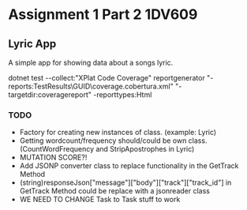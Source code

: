# Assignment 1 Part 2 1DV609

## Lyric App

A simple app for showing data about a songs lyric.

dotnet test --collect:"XPlat Code Coverage"
reportgenerator "-reports:TestResults\GUID\coverage.cobertura.xml" "-targetdir:coveragereport" -reporttypes:Html

### TODO

- Factory for creating new instances of class. (example: Lyric)
- Getting wordcount/frequency should/could be own class. (CountWordFrequency and StripApostrophes in Lyric)
- MUTATION SCORE?!
- Add JSONP converter class to replace functionality in the GetTrack Method
- (string)responseJson["message"]["body"]["track"]["track_id"] in GetTrack Method could be replace with a jsonreader class
- WE NEED TO CHANGE Task<TrackID> to Task<ITrackID> stuff to work
